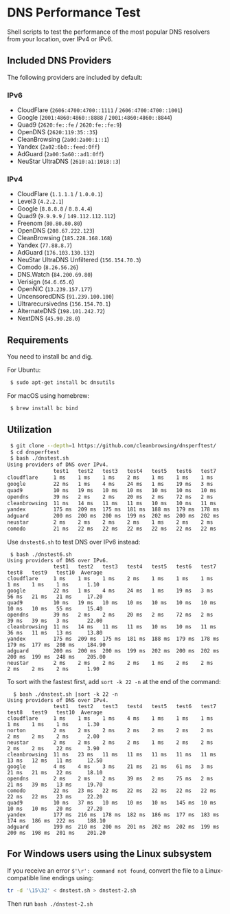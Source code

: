 # DNS Performance Test

Shell scripts to test the performance of the most popular DNS resolvers from your location, over IPv4 or IPv6.

## Included DNS Providers

The following providers are included by default:

### IPv6

* CloudFlare (`2606:4700:4700::1111` / `2606:4700:4700::1001`)
* Google (`2001:4860:4860::8888` / `2001:4860:4860::8844`)
* Quad9 (`2620:fe::fe` / `2620:fe::fe:9`)
* OpenDNS (`2620:119:35::35`)
* CleanBrowsing (`2a0d:2a00:1::1`)
* Yandex (`2a02:6b8::feed:0ff`)
* AdGuard (`2a00:5a60::ad1:0ff`)
* NeuStar UltraDNS (`2610:a1:1018::3`)

### IPv4

* CloudFlare (`1.1.1.1` / `1.0.0.1`)
* Level3 (`4.2.2.1`)
* Google (`8.8.8.8` / `8.8.4.4`)
* Quad9 (`9.9.9.9` / `149.112.112.112`)
* Freenom (`80.80.80.80`)
* OpenDNS (`208.67.222.123`)
* CleanBrowsing (`185.228.168.168`)
* Yandex (`77.88.8.7`)
* AdGuard (`176.103.130.132`)
* NeuStar UltraDNS Unfiltered (`156.154.70.3`)
* Comodo (`8.26.56.26`)
* DNS.Watch (`84.200.69.80`)
* Verisign (`64.6.65.6`)
* OpenNIC (`13.239.157.177`)
* UncensoredDNS (`91.239.100.100`)
* Ultrarecursivedns (`156.154.70.1`)
* AlternateDNS (`198.101.242.72`)
* NextDNS (`45.90.28.0`)

## Requirements

You need to install bc and dig.

For Ubuntu:

``` sh
 $ sudo apt-get install bc dnsutils
```

For macOS using homebrew:

``` sh
 $ brew install bc bind
```

## Utilization

``` sh
 $ git clone --depth=1 https://github.com/cleanbrowsing/dnsperftest/
 $ cd dnsperftest
 $ bash ./dnstest.sh
Using providers of DNS over IPv4.
               test1   test2   test3   test4   test5   test6   test7   test8   test9   test10  Average
cloudflare     1 ms    1 ms    1 ms    2 ms    1 ms    1 ms    1 ms    1 ms    1 ms    1 ms      1.10
google         22 ms   1 ms    4 ms    24 ms   1 ms    19 ms   3 ms    56 ms   21 ms   21 ms     17.20
quad9          10 ms   19 ms   10 ms   10 ms   10 ms   10 ms   10 ms   10 ms   10 ms   55 ms     15.40
opendns        39 ms   2 ms    2 ms    20 ms   2 ms    72 ms   2 ms    39 ms   39 ms   3 ms      22.00
cleanbrowsing  11 ms   14 ms   11 ms   11 ms   10 ms   10 ms   11 ms   36 ms   11 ms   13 ms     13.80
yandex         175 ms  209 ms  175 ms  181 ms  188 ms  179 ms  178 ms  179 ms  177 ms  208 ms    184.90
adguard        200 ms  200 ms  200 ms  199 ms  202 ms  200 ms  202 ms  200 ms  199 ms  248 ms    205.00
neustar        2 ms    2 ms    2 ms    2 ms    1 ms    2 ms    2 ms    2 ms    2 ms    2 ms      1.90
comodo         21 ms   22 ms   22 ms   22 ms   22 ms   22 ms   22 ms   21 ms   22 ms   24 ms     22.00
```

Use `dnstest6.sh` to test DNS over IPv6 instead:

```
 $ bash ./dnstest6.sh
Using providers of DNS over IPv6.
               test1   test2   test3   test4   test5   test6   test7   test8   test9   test10  Average
cloudflare     1 ms    1 ms    1 ms    2 ms    1 ms    1 ms    1 ms    1 ms    1 ms    1 ms      1.10
google         22 ms   1 ms    4 ms    24 ms   1 ms    19 ms   3 ms    56 ms   21 ms   21 ms     17.20
quad9          10 ms   19 ms   10 ms   10 ms   10 ms   10 ms   10 ms   10 ms   10 ms   55 ms     15.40
opendns        39 ms   2 ms    2 ms    20 ms   2 ms    72 ms   2 ms    39 ms   39 ms   3 ms      22.00
cleanbrowsing  11 ms   14 ms   11 ms   11 ms   10 ms   10 ms   11 ms   36 ms   11 ms   13 ms     13.80
yandex         175 ms  209 ms  175 ms  181 ms  188 ms  179 ms  178 ms  179 ms  177 ms  208 ms    184.90
adguard        200 ms  200 ms  200 ms  199 ms  202 ms  200 ms  202 ms  200 ms  199 ms  248 ms    205.00
neustar        2 ms    2 ms    2 ms    2 ms    1 ms    2 ms    2 ms    2 ms    2 ms    2 ms      1.90
```

To sort with the fastest first, add `sort -k 22 -n` at the end of the command:

```
  $ bash ./dnstest.sh |sort -k 22 -n
Using providers of DNS over IPv4.
               test1   test2   test3   test4   test5   test6   test7   test8   test9   test10  Average
cloudflare     1 ms    1 ms    1 ms    4 ms    1 ms    1 ms    1 ms    1 ms    1 ms    1 ms      1.30
norton         2 ms    2 ms    2 ms    2 ms    2 ms    2 ms    2 ms    2 ms    2 ms    2 ms      2.00
neustar        2 ms    2 ms    2 ms    2 ms    1 ms    2 ms    2 ms    2 ms    2 ms    22 ms     3.90
cleanbrowsing  11 ms   23 ms   11 ms   11 ms   11 ms   11 ms   11 ms   13 ms   12 ms   11 ms     12.50
google         4 ms    4 ms    3 ms    21 ms   21 ms   61 ms   3 ms    21 ms   21 ms   22 ms     18.10
opendns        2 ms    2 ms    2 ms    39 ms   2 ms    75 ms   2 ms    21 ms   39 ms   13 ms     19.70
comodo         22 ms   23 ms   22 ms   22 ms   22 ms   22 ms   22 ms   22 ms   22 ms   23 ms     22.20
quad9          10 ms   37 ms   10 ms   10 ms   10 ms   145 ms  10 ms   10 ms   10 ms   20 ms     27.20
yandex         177 ms  216 ms  178 ms  182 ms  186 ms  177 ms  183 ms  174 ms  186 ms  222 ms    188.10
adguard        199 ms  210 ms  200 ms  201 ms  202 ms  202 ms  199 ms  200 ms  198 ms  201 ms    201.20
```

## For Windows users using the Linux subsystem

If you receive an error `$'\r': command not found`, convert the file to a Linux-compatible line endings using:

``` sh
tr -d '\15\32' < dnstest.sh > dnstest-2.sh
```

Then run `bash ./dnstest-2.sh`
